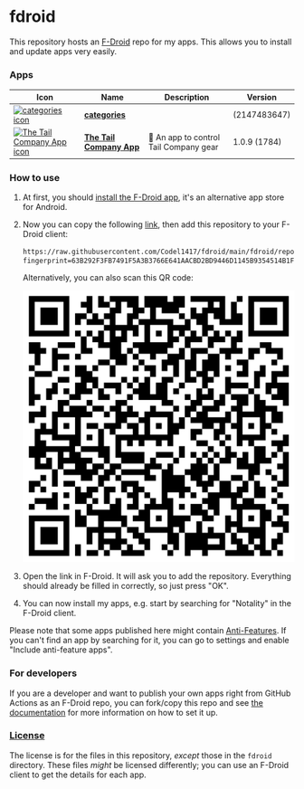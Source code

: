 # fdroid
This repository hosts an [F-Droid](https://f-droid.org/) repo for my apps. This allows you to install and update apps very easily.

### Apps

<!-- This table is auto-generated. Do not edit -->
| Icon | Name | Description | Version |
| --- | --- | --- | --- |
| <a href=""><img src="fdroid/repo/icons/" alt="categories icon" width="36px" height="36px"></a> | [**categories**]() |  |  (2147483647) |
| <a href="https://github.com/OpenTails/tail_app"><img src="fdroid/repo/icons/" alt="The Tail Company App icon" width="36px" height="36px"></a> | [**The Tail Company App**](https://github.com/OpenTails/tail_app) | 🦊 An app to control Tail Company gear | 1.0.9 (1784) |
<!-- end apps table -->

### How to use
1. At first, you should [install the F-Droid app](https://f-droid.org/), it's an alternative app store for Android.
2. Now you can copy the following [link]( https://raw.githubusercontent.com/Codel1417/fdroid/main/fdroid/repo?fingerprint=63B292F3FB7491F5A3B3766E641AACBD2BD9446D1145B9354514B1FF342BDE4D), then add this repository to your F-Droid client:

    ```
    https://raw.githubusercontent.com/Codel1417/fdroid/main/fdroid/repo?fingerprint=63B292F3FB7491F5A3B3766E641AACBD2BD9446D1145B9354514B1FF342BDE4D
    ```

    Alternatively, you can also scan this QR code:

    <p align="center">
      <img src=".github/qrcode.png?raw=true" alt="F-Droid repo QR code"/>
    </p>

3. Open the link in F-Droid. It will ask you to add the repository. Everything should already be filled in correctly, so just press "OK".
4. You can now install my apps, e.g. start by searching for "Notality" in the F-Droid client.

Please note that some apps published here might contain [Anti-Features](https://f-droid.org/en/docs/Anti-Features/). If you can't find an app by searching for it, you can go to settings and enable "Include anti-feature apps".

### For developers
If you are a developer and want to publish your own apps right from GitHub Actions as an F-Droid repo, you can fork/copy this repo and see  [the documentation](setup.md) for more information on how to set it up.

### [License](LICENSE)
The license is for the files in this repository, *except* those in the `fdroid` directory. These files *might* be licensed differently; you can use an F-Droid client to get the details for each app.
